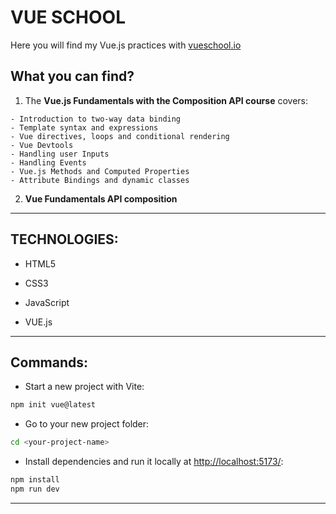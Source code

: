 # VUE SCHOOL

Here you will find my Vue.js practices with [vueschool.io](https://vueschool.io/courses/)

## What you can find?

1. The **Vue.js Fundamentals with the Composition API course** covers:

```
- Introduction to two-way data binding
- Template syntax and expressions
- Vue directives, loops and conditional rendering
- Vue Devtools
- Handling user Inputs
- Handling Events
- Vue.js Methods and Computed Properties
- Attribute Bindings and dynamic classes
```

2. **Vue Fundamentals API composition**

---

## TECHNOLOGIES:

- HTML5

- CSS3

- JavaScript

- VUE.js

---

## Commands:

- Start a new project with Vite:

```bash
npm init vue@latest
```

- Go to your new project folder:
```bash
cd <your-project-name>
```

- Install dependencies and run it locally at [http://localhost:5173/](http://localhost:5173/):

```bash
npm install
npm run dev
```

---